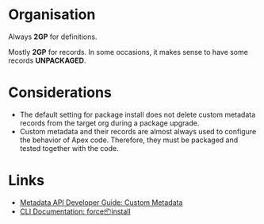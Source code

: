 # Organisation

Always **2GP** for definitions.

Mostly **2GP** for records. In some occasions, it makes sense to have some records **UNPACKAGED**.

# Considerations

- The default setting for package install does not delete custom metadata records from the target org during a package upgrade.
- Custom metadata and their records are almost always used to configure the behavior of Apex code. Therefore, they must be packaged and tested together with the code.

# Links

- [Metadata API Developer Guide: Custom Metadata](https://developer.salesforce.com/docs/atlas.en-us.238.0.api_meta.meta/api_meta/meta_custommetadata.htm)
- [CLI Documentation: force:package:install](https://developer.salesforce.com/docs/atlas.en-us.sfdx_cli_reference.meta/sfdx_cli_reference/cli_reference_force_package.htm#cli_reference_force_package_install)
